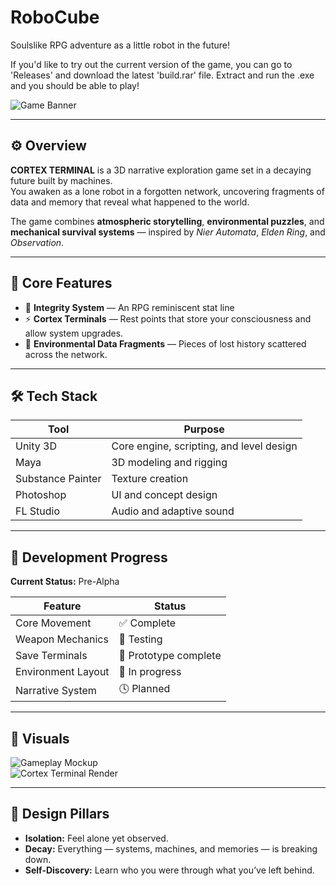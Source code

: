 
# RoboCube
Soulslike RPG adventure as a little robot in the future!

If you'd like to try out the current version of the game, you can go to 'Releases' and download the latest 'build.rar' file. Extract and run the .exe and you should be able to play!

![Game Banner](./media/banner.png)

---

## ⚙️ Overview  
**CORTEX TERMINAL** is a 3D narrative exploration game set in a decaying future built by machines.  
You awaken as a lone robot in a forgotten network, uncovering fragments of data and memory that reveal what happened to the world.

The game combines **atmospheric storytelling**, **environmental puzzles**, and **mechanical survival systems** — inspired by *Nier Automata*, *Elden Ring*, and *Observation*.

---

## 🧠 Core Features  
- 🪫 **Integrity System** — An RPG reminiscent stat line
- ⚡ **Cortex Terminals** — Rest points that store your consciousness and allow system upgrades.  
- 🧩 **Environmental Data Fragments** — Pieces of lost history scattered across the network.  


---

## 🛠️ Tech Stack  

| Tool | Purpose |
|------|----------|
| Unity 3D | Core engine, scripting, and level design |
| Maya | 3D modeling and rigging |
| Substance Painter | Texture creation |
| Photoshop | UI and concept design |
| FL Studio | Audio and adaptive sound |


---

## 🧩 Development Progress  
**Current Status:** Pre-Alpha  

| Feature | Status |
|----------|---------|
| Core Movement | ✅ Complete |
| Weapon Mechanics  | 🧪 Testing |
| Save Terminals | 🧱 Prototype complete |
| Environment Layout | 🚧 In progress |
| Narrative System | 🕓 Planned |

---

## 🎨 Visuals  

![Gameplay Mockup](./media/mockup_01.png)  
![Cortex Terminal Render](./media/terminal_render.png)

---

## 💬 Design Pillars  
- **Isolation:** Feel alone yet observed.  
- **Decay:** Everything — systems, machines, and memories — is breaking down.  
- **Self-Discovery:** Learn who you were through what you’ve left behind.  




